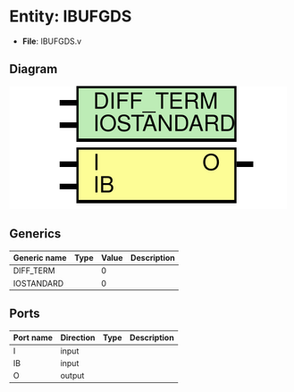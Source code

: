 # Entity: IBUFGDS

- **File**: IBUFGDS.v
## Diagram

![Diagram](IBUFGDS.svg "Diagram")
## Generics

| Generic name | Type | Value | Description |
| ------------ | ---- | ----- | ----------- |
| DIFF_TERM    |      | 0     |             |
| IOSTANDARD   |      | 0     |             |
## Ports

| Port name | Direction | Type | Description |
| --------- | --------- | ---- | ----------- |
| I         | input     |      |             |
| IB        | input     |      |             |
| O         | output    |      |             |
